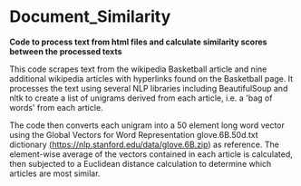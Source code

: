 # Document_Similarity
**Code to process text from html files and calculate similarity scores between the processed texts**

  This code scrapes text from the wikipedia Basketball article and nine additional wikipedia articles with hyperlinks found on the Basketball page.  It processes the text using several NLP libraries including BeautifulSoup and nltk to create a list of unigrams derived from each article, i.e. a 'bag of words' from each article.
  
  The code then converts each unigram into a 50 element long word vector using the Global Vectors for Word Representation glove.6B.50d.txt dictionary (https://nlp.stanford.edu/data/glove.6B.zip) as reference.  The element-wise average of the vectors contained in each article is calculated, then subjected to a Euclidean distance calculation to determine which articles are most similar.
